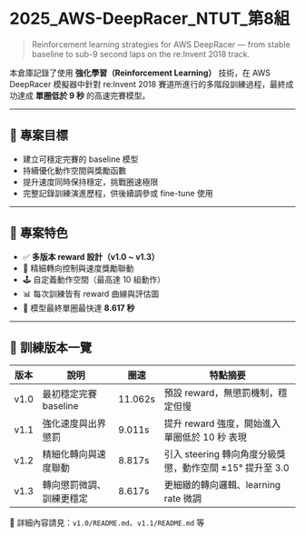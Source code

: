 # 2025_AWS-DeepRacer_NTUT_第8組

> Reinforcement learning strategies for AWS DeepRacer — from stable baseline to sub-9 second laps on the re:Invent 2018 track.

本倉庫記錄了使用 **強化學習（Reinforcement Learning）** 技術，在 AWS DeepRacer 模擬器中針對 re:Invent 2018 賽道所進行的多階段訓練過程，最終成功達成 **單圈低於 9 秒** 的高速完賽模型。

---

## 📌 專案目標

- 建立可穩定完賽的 baseline 模型  
- 持續優化動作空間與獎勵函數  
- 提升速度同時保持穩定，挑戰圈速極限  
- 完整記錄訓練演進歷程，供後續調參或 fine-tune 使用  

---

## 🚀 專案特色

- ✅ **多版本 reward 設計（v1.0 ~ v1.3）**
- 🧠 精細轉向控制與速度獎勵聯動
- 🕹 自定義動作空間（最高達 10 組動作）
- 📊 每次訓練皆有 reward 曲線與評估圖
- 🏁 模型最終單圈最快達 **8.617 秒**

---

## 🧪 訓練版本一覽

| 版本 | 說明                           | 圈速    | 特點摘要                                             |
|------|--------------------------------|---------|------------------------------------------------------|
| v1.0 | 最初穩定完賽 baseline           | 11.062s | 預設 reward，無懲罰機制，穩定但慢                    |
| v1.1 | 強化速度與出界懲罰              | 9.011s  | 提升 reward 強度，開始進入 單圈低於 10 秒 表現        |
| v1.2 | 精細化轉向與速度聯動           | 8.817s  | 引入 steering 轉向角度分級獎懲，動作空間 ±15° 提升至 3.0       |
| v1.3 | 轉向懲罰微調、訓練更穩定        | 8.617s  | 更細緻的轉向邏輯、learning rate 微調                  |



📄 詳細內容請見：`v1.0/README.md`、`v1.1/README.md` 等
